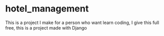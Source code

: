 # hotel_management
This is a project I make for a person who want learn coding, I give this full free, this is a project made with Django 
